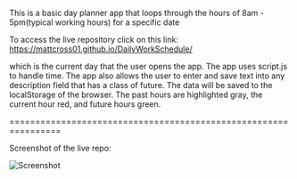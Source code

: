 This is a basic day planner app that loops through the hours of 8am - 5pm(typical working hours) for a specific date

To access the live repository click on this link: https://mattcross01.github.io/DailyWorkSchedule/

which is the current day that the user opens the app. The app uses script.js to handle time. 
The app also allows the user to enter and save text into any description field that has a class of future. 
The data will be saved to the localStorage of the browser. 
The past hours are highlighted gray, the current hour red, and future hours green.

================================================================

Screenshot of the live repo:

![Screenshot](https://i.ibb.co/fr0gRBz/jjdjjdjwd.png)
